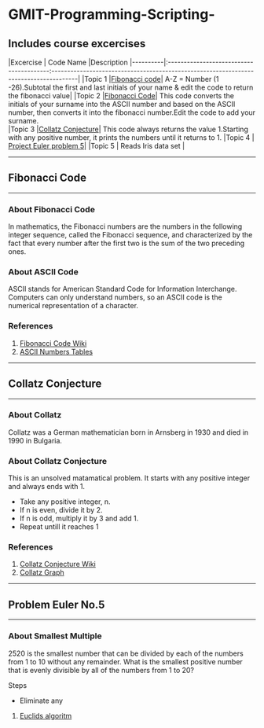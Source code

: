 # GMIT-Programming-Scripting-
## Includes course excercises 

|Excercise |  Code Name                               |Description 
|----------|:----------------------------------------:--------------------------------------------------------------------------------------|
|Topic 1   |[Fibonacci code](#fibonacci-code)| A-Z = Number (1 -26).Subtotal the first and last initials of your name & edit the code to return the fibonacci value| 
|Topic 2   |[Fibonacci Code](#fibonacci-code)| This code converts the initials of your surname into the ASCII number and based on the ASCII number, then converts it into the fibonacci number.Edit the code to add your surname.          
|Topic 3  |[Collatz Conjecture](#collatz-conjecture)| This code always returns the value 1.Starting with any positive number, it prints the numbers until it returns to 1.
|Topic 4  | [Project Euler problem 5](#problem-euler-no5)| 
|Topic 5  | Reads Iris data set                          | 

------------------------------------ 
## Fibonacci Code
-----------------------------------
### About Fibonacci Code 
 
In mathematics, the Fibonacci numbers are the numbers in the following integer sequence, called the Fibonacci sequence, and characterized by the fact that every number after the first two is the sum of the two preceding ones. 

### About ASCII Code 
ASCII stands for American Standard Code for Information Interchange. Computers can only understand numbers, so an ASCII code is the numerical representation of a character. 

### References
1. [Fibonacci Code Wiki](https://en.wikipedia.org/wiki/Fibonacci_number)
2. [ASCII Numbers Tables](http://www.asciitable.com/)
--------------------------------------
## Collatz Conjecture 
----------------------------------

### About Collatz 

Collatz was a German mathematician born in Arnsberg in 1930 and died in 1990 in Bulgaria. 

### About Collatz Conjecture 
This is an unsolved matamatical problem. It starts with any positive integer and always ends with 1. 

* Take any positive integer, n.
* If n is even, divide it by 2.
* If n is odd, multiply it by 3 and add 1.
* Repeat untill it reaches 1



### References  
1. [Collatz Conjecture Wiki](https://en.wikipedia.org/wiki/Collatz_conjecture)
2. [Collatz Graph](https://www.jasondavies.com/collatz-graph/) 

--------------------------------
## Problem Euler No.5
-------------------------------- 

### About Smallest Multiple
2520 is the smallest number that can be divided by each of the numbers from 1 to 10 without any remainder.
What is the smallest positive number that is evenly divisible by all of the numbers from 1 to 20? 

Steps
* Eliminate any 
1. [Euclids algoritm](https://blog.dreamshire.com/project-euler-5-solution)

